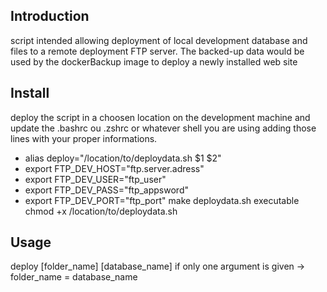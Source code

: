## Introduction
script intended allowing deployment of local development database and files to a remote deployment FTP server. 
The backed-up data would be used by the dockerBackup image to deploy a newly installed web site
## Install
deploy the script in a choosen location on the development machine and update the .bashrc ou .zshrc or whatever shell you are using adding those lines with your proper informations.
- alias deploy="/location/to/deploydata.sh $1 $2"
- export FTP_DEV_HOST="ftp.server.adress"
- export FTP_DEV_USER="ftp_user"
- export FTP_DEV_PASS="ftp_appsword"
- export FTP_DEV_PORT="ftp_port"
make deploydata.sh executable
chmod +x /location/to/deploydata.sh
## Usage
deploy [folder_name] [database_name] 
if only one argument is given -> folder_name = database_name
